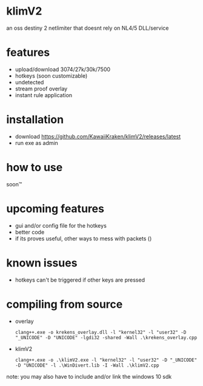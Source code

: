 # klimV2
an oss destiny 2 netlimiter that doesnt rely on NL4/5 DLL/service

# features
- upload/download 3074/27k/30k/7500
- hotkeys (soon customizable)
- undetected
- stream proof overlay 
- instant rule application
 
# installation
- download https://github.com/KawaiiKraken/klimV2/releases/latest
- run exe as admin

# how to use
  soon™
  
# upcoming features
- gui and/or config file for the hotkeys
- better code
- if its proves useful, other ways to mess with packets ()

# known issues
- hotkeys can't be triggered if other keys are pressed

# compiling from source
- overlay
  ```
  clang++.exe -o krekens_overlay.dll -l "kernel32" -l "user32" -D "_UNICODE" -D "UNICODE" -lgdi32 -shared -Wall .\krekens_overlay.cpp
  ```
- klimV2
  ```
  clang++.exe -o .\klimV2.exe -l "kernel32" -l "user32" -D "_UNICODE" -D "UNICODE" -l .\WinDivert.lib -I -Wall .\klimV2.cpp
  ```
note: you may also have to include and/or link the windows 10 sdk 


